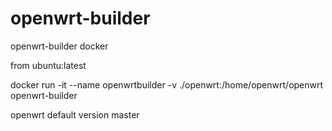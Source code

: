 # openwrt-builder
openwrt-builder docker

from ubuntu:latest

docker run -it --name openwrtbuilder -v ./openwrt:/home/openwrt/openwrt openwrt-builder

openwrt default version master
